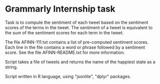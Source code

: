# Grammarly Internship task 
Task is to compute the sentiment of each tweet based on the sentiment scores of the terms in the tweet. The sentiment of a tweet is equivalent to the sum of the sentiment scores for each term in the tweet.

The file AFINN-111.txt contains a list of pre-computed sentiment scores. Each line in the file contains a word or phrase followed by a sentiment score. See the file AFINN-README.txt for more information. 

Script  takes a file of tweets and returns the name of the happiest state as a string.

Script written in R language, using "jsonlite", "dplyr" packages.
